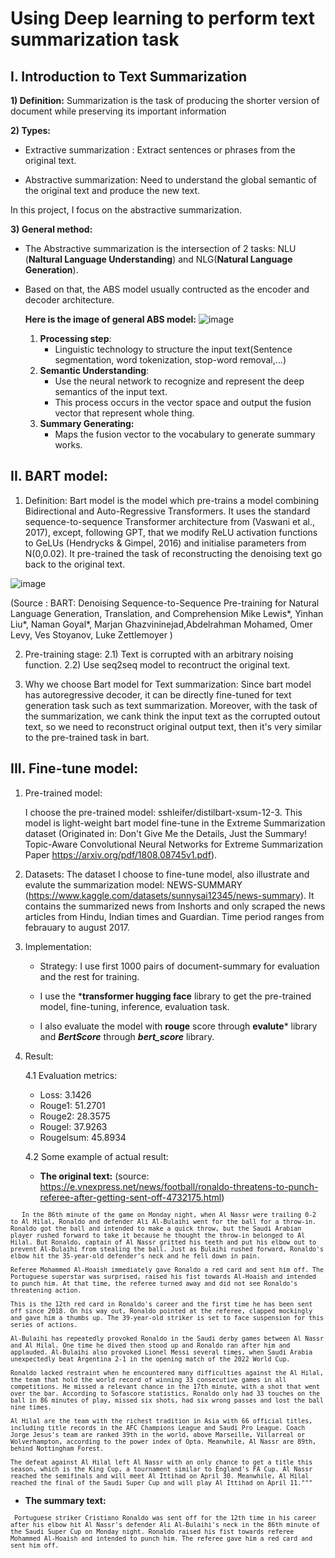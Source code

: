 # Using Deep learning to perform text summarization task

## I. Introduction to Text Summarization

**1) Definition:** Summarization is the task of producing the shorter version of document while preserving its important information

**2) Types:**

- Extractive summarization : Extract sentences or phrases from the original text.
    
- Abstractive summarization: Need to understand the global semantic of the original text and produce the new text.

In this project, I focus on the abstractive summarization.

**3) General method:**

- The Abstractive summarization is the intersection of 2 tasks: NLU (**Naltural Language Understanding**) and 
    NLG(**Natural Language Generation**).
    
- Based on that, the ABS model usually contructed as the encoder and decoder architecture.

  **Here is the image of general ABS model:**
  ![image](https://github.com/VuLamAnh151203/Text-Summarization_NLP_20232/assets/131300862/347a8ed3-ca5d-42d5-9447-52a50222c9ef)

  1) **Processing step**:
     - Linguistic technology to structure the input text(Sentence segmentation, word tokenization, stop-word removal,...)
  2) **Semantic Understanding**:
     - Use the neural network to recognize and represent the deep semantics of the input text.
     - This process occurs in the vector space and output the fusion vector that represent whole thing.
  3) **Summary Generating:**
     - Maps the fusion vector to the vocabulary to generate summary works.

## II. BART model:

1. Definition:
Bart model is the model which pre-trains a model combining Bidirectional and Auto-Regressive Transformers. It uses the standard sequence-to-sequence Transformer architecture from (Vaswani et al., 2017), except, following GPT, that we modify ReLU activation functions to GeLUs (Hendrycks & Gimpel, 2016) and initialise parameters from N(0,0.02). It pre-trained the task of reconstructing the denoising text go back to the original text.

![image](https://github.com/VuLamAnh151203/Text-Summarization_NLP_20232/assets/131300862/cfe51dc6-fe63-450e-ad16-803d66e52990)

(Source : BART: Denoising Sequence-to-Sequence Pre-training for Natural Language Generation, Translation, and Comprehension Mike Lewis*, Yinhan Liu*, Naman Goyal*, Marjan Ghazvininejad,Abdelrahman Mohamed, Omer Levy, Ves Stoyanov, Luke Zettlemoyer )

2. Pre-training stage:
   2.1) Text is corrupted with an arbitrary noising function.
   2.2) Use seq2seq model to recontruct the original text.

3. Why we choose Bart model for Text summarization:
   Since bart model has autoregressive decoder, it can be directly fine-tuned for text generation task such as text summarization. Moreover, with the task of the summarization, we cank think the input text as the corrupted outout text, so we need to reconstruct original output text, then it's very similar to the pre-trained task in bart.

## III. Fine-tune model:

1. Pre-trained model:

   I choose the pre-trained model: sshleifer/distilbart-xsum-12-3. This model is light-weight bart model fine-tune in the Extreme Summarization dataset (Originated in: Don't Give Me the Details, Just the Summary! Topic-Aware Convolutional Neural Networks for Extreme Summarization Paper https://arxiv.org/pdf/1808.08745v1.pdf).

2. Datasets:
   The dataset I choose to fine-tune model, also illustrate and evalute the summarization model: NEWS-SUMMARY (https://www.kaggle.com/datasets/sunnysai12345/news-summary). It contains the summarized news from Inshorts and only scraped the news articles from Hindu, Indian times and Guardian. Time period ranges from febrauary to august 2017.

3. Implementation:
   - Strategy: I use first 1000 pairs of document-summary for evaluation and the rest for training.
   
   - I use the ***transformer hugging face** library to get the pre-trained model, fine-tuning, inference, evaluation task.

   - I also evaluate the model with **rouge** score through **evalute*** library and ***BertScore*** through ***bert_score*** library.

5. Result:

   4.1 Evaluation metrics:
   
   - Loss: 3.1426
    - Rouge1: 51.2701
    - Rouge2: 28.3575
    - Rougel: 37.9263
    - Rougelsum: 45.8934

   4.2 Some example of actual result:
   
   - **The original text:** (source: https://e.vnexpress.net/news/football/ronaldo-threatens-to-punch-referee-after-getting-sent-off-4732175.html)
   
<sub>
    
       In the 86th minute of the game on Monday night, when Al Nassr were trailing 0-2 to Al Hilal, Ronaldo and defender Ali Al-Bulaihi went for the ball for a throw-in. Ronaldo got the ball and intended to make a quick throw, but the Saudi Arabian player rushed forward to take it because he thought the throw-in belonged to Al Hilal. But Ronaldo, captain of Al Nassr gritted his teeth and put his elbow out to prevent Al-Bulaihi from stealing the ball. Just as Bulaihi rushed forward, Ronaldo's elbow hit the 35-year-old defender’s neck and he fell down in pain.
    
    Referee Mohammed Al-Hoaish immediately gave Ronaldo a red card and sent him off. The Portuguese superstar was surprised, raised his fist towards Al-Hoaish and intended to punch him. At that time, the referee turned away and did not see Ronaldo's threatening action.
    
    This is the 12th red card in Ronaldo's career and the first time he has been sent off since 2018. On his way out, Ronaldo pointed at the referee, clapped mockingly and gave him a thumbs up. The 39-year-old striker is set to face suspension for this series of actions.
    
    Al-Bulaihi has repeatedly provoked Ronaldo in the Saudi derby games between Al Nassr and Al Hilal. One time he dived then stood up and Ronaldo ran after him and applauded. Al-Bulaihi also provoked Lionel Messi several times, when Saudi Arabia unexpectedly beat Argentina 2-1 in the opening match of the 2022 World Cup.
    
    Ronaldo lacked restraint when he encountered many difficulties against the Al Hilal, the team that hold the world record of winning 33 consecutive games in all competitions. He missed a relevant chance in the 17th minute, with a shot that went over the bar. According to Sofascore statistics, Ronaldo only had 33 touches on the ball in 86 minutes of play, missed six shots, had six wrong passes and lost the ball nine times.
    
    Al Hilal are the team with the richest tradition in Asia with 66 official titles, including title records in the AFC Champions League and Saudi Pro League. Coach Jorge Jesus's team are ranked 39th in the world, above Marseille, Villarreal or Wolverhampton, according to the power index of Opta. Meanwhile, Al Nassr are 89th, behind Nottingham Forest.
    
    The defeat against Al Hilal left Al Nassr with an only chance to get a title this season, which is the King Cup, a tournament similar to England's FA Cup. Al Nassr reached the semifinals and will meet Al Ittihad on April 30. Meanwhile, Al Hilal reached the final of the Saudi Super Cup and will play Al Ittihad on April 11."""
</sub>

- **The summary text:**

<sub>
    
     Portuguese striker Cristiano Ronaldo was sent off for the 12th time in his career after his elbow hit Al Nassr's defender Ali Al-Bulaihi's neck in the 86th minute of the Saudi Super Cup on Monday night. Ronaldo raised his fist towards referee Mohammed Al-Hoaish and intended to punch him. The referee gave him a red card and sent him off.

 </sub>


